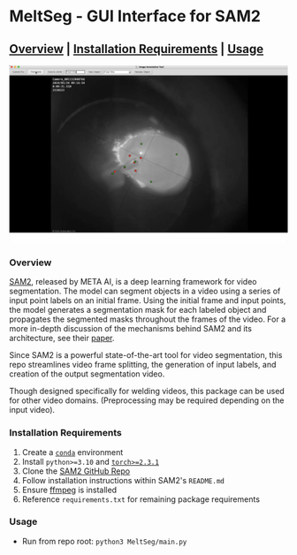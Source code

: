 # MeltSeg - GUI Interface for SAM2

## [Overview](#overview) | [Installation Requirements](#installation-requirements) | [Usage](#usage)


[![Demo Picture](pics/MeltSeg.png)](https://youtu.be/LZN5ZvHituQ)

### Overview

[SAM2](https://github.com/facebookresearch/sam2), released by META AI, is a deep learning framework for video segmentation. The model can segment objects in a video using a series of input point labels on an initial frame. Using the initial frame and input points, the model generates a segmentation mask for each labeled object and propagates the segmented masks throughout the frames of the video. For a more in-depth discussion of the mechanisms behind SAM2 and its architecture, see their [paper](https://ai.meta.com/research/publications/sam-2-segment-anything-in-images-and-videos/).

Since SAM2 is a powerful state-of-the-art tool for video segmentation, this repo streamlines video frame splitting, the generation of input labels, and creation of the output segmentation video.

Though designed specifically for welding videos, this package can be used for other video domains. (Preprocessing may be required depending on the input video).

### Installation Requirements

1. Create a [`conda`](https://docs.conda.io/projects/conda/en/latest/user-guide/tasks/manage-environments.html) environment
2. Install `python>=3.10` and [`torch>=2.3.1`](https://pytorch.org/get-started/locally/)
3. Clone the [SAM2 GitHub Repo](https://github.com/facebookresearch/sam2)
4. Follow installation instructions within SAM2's `README.md`
5. Ensure [ffmpeg](https://anaconda.org/conda-forge/ffmpeg) is installed
6. Reference `requirements.txt` for remaining package requirements

### Usage

- Run from repo root: `python3 MeltSeg/main.py`
